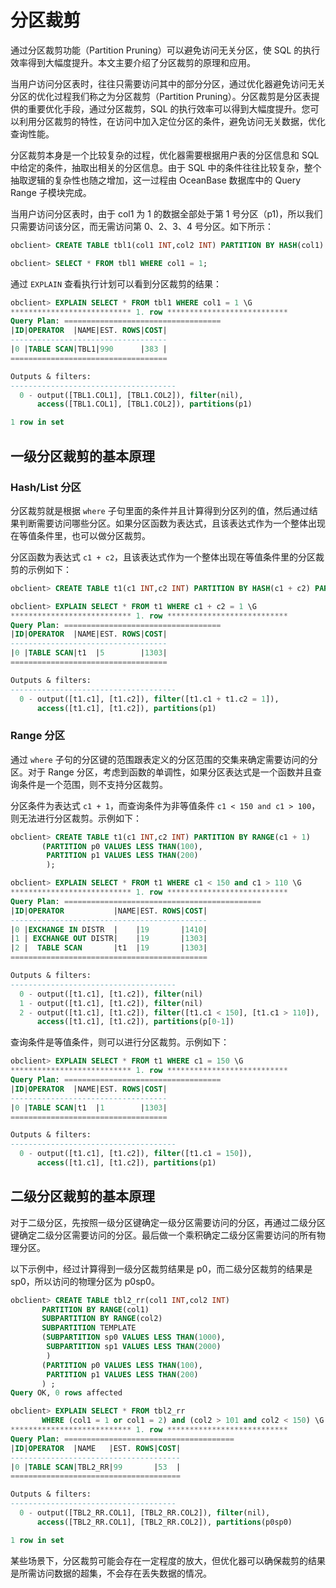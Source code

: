 # 分区裁剪

通过分区裁剪功能（Partition Pruning）可以避免访问无关分区，使 SQL 的执行效率得到大幅度提升。本文主要介绍了分区裁剪的原理和应用。

当用户访问分区表时，往往只需要访问其中的部分分区，通过优化器避免访问无关分区的优化过程我们称之为分区裁剪（Partition Pruning）。分区裁剪是分区表提供的重要优化手段，通过分区裁剪，SQL 的执行效率可以得到大幅度提升。您可以利用分区裁剪的特性，在访问中加入定位分区的条件，避免访问无关数据，优化查询性能。

分区裁剪本身是一个比较复杂的过程，优化器需要根据用户表的分区信息和 SQL 中给定的条件，抽取出相关的分区信息。由于 SQL 中的条件往往比较复杂，整个抽取逻辑的复杂性也随之增加，这一过程由 OceanBase 数据库中的 Query Range 子模块完成。

当用户访问分区表时，由于 col1 为 1 的数据全部处于第 1 号分区（p1)，所以我们只需要访问该分区，而无需访问第 0、2、3、4 号分区。如下所示：

```sql
obclient> CREATE TABLE tbl1(col1 INT,col2 INT) PARTITION BY HASH(col1) PARTITIONS 5;

obclient> SELECT * FROM tbl1 WHERE col1 = 1;
```

通过 `EXPLAIN` 查看执行计划可以看到分区裁剪的结果：

```sql
obclient> EXPLAIN SELECT * FROM tbl1 WHERE col1 = 1 \G
*************************** 1. row ***************************
Query Plan: ===================================
|ID|OPERATOR  |NAME|EST. ROWS|COST|
-----------------------------------
|0 |TABLE SCAN|TBL1|990      |383 |
===================================

Outputs & filters:
-------------------------------------
  0 - output([TBL1.COL1], [TBL1.COL2]), filter(nil),
      access([TBL1.COL1], [TBL1.COL2]), partitions(p1)

1 row in set
```

## 一级分区裁剪的基本原理

### Hash/List 分区

分区裁剪就是根据 `where` 子句里面的条件并且计算得到分区列的值，然后通过结果判断需要访问哪些分区。如果分区函数为表达式，且该表达式作为一个整体出现在等值条件里，也可以做分区裁剪。

分区函数为表达式 `c1 + c2`，且该表达式作为一个整体出现在等值条件里的分区裁剪的示例如下：

```sql
obclient> CREATE TABLE t1(c1 INT,c2 INT) PARTITION BY HASH(c1 + c2) PARTITIONS 5;

obclient> EXPLAIN SELECT * FROM t1 WHERE c1 + c2 = 1 \G
*************************** 1. row ***************************
Query Plan: ===================================
|ID|OPERATOR  |NAME|EST. ROWS|COST|
-----------------------------------
|0 |TABLE SCAN|t1  |5        |1303|
===================================

Outputs & filters:
-------------------------------------
  0 - output([t1.c1], [t1.c2]), filter([t1.c1 + t1.c2 = 1]),
      access([t1.c1], [t1.c2]), partitions(p1)
```

### Range 分区

通过 `where` 子句的分区键的范围跟表定义的分区范围的交集来确定需要访问的分区。对于 Range 分区，考虑到函数的单调性，如果分区表达式是一个函数并且查询条件是一个范围，则不支持分区裁剪。

分区条件为表达式 `c1 + 1`，而查询条件为非等值条件 `c1 < 150 and c1 > 100`，则无法进行分区裁剪。示例如下：

```sql
obclient> CREATE TABLE t1(c1 INT,c2 INT) PARTITION BY RANGE(c1 + 1)
       (PARTITION p0 VALUES LESS THAN(100),
        PARTITION p1 VALUES LESS THAN(200)
        );

obclient> EXPLAIN SELECT * FROM t1 WHERE c1 < 150 and c1 > 110 \G
*************************** 1. row ***************************
Query Plan: ============================================
|ID|OPERATOR           |NAME|EST. ROWS|COST|
--------------------------------------------
|0 |EXCHANGE IN DISTR  |    |19       |1410|
|1 | EXCHANGE OUT DISTR|    |19       |1303|
|2 |  TABLE SCAN       |t1  |19       |1303|
============================================

Outputs & filters:
-------------------------------------
  0 - output([t1.c1], [t1.c2]), filter(nil)
  1 - output([t1.c1], [t1.c2]), filter(nil)
  2 - output([t1.c1], [t1.c2]), filter([t1.c1 < 150], [t1.c1 > 110]),
      access([t1.c1], [t1.c2]), partitions(p[0-1])
```

查询条件是等值条件，则可以进行分区裁剪。示例如下：

```sql
obclient> EXPLAIN SELECT * FROM t1 WHERE c1 = 150 \G
*************************** 1. row ***************************
Query Plan: ===================================
|ID|OPERATOR  |NAME|EST. ROWS|COST|
-----------------------------------
|0 |TABLE SCAN|t1  |1        |1303|
===================================

Outputs & filters:
-------------------------------------
  0 - output([t1.c1], [t1.c2]), filter([t1.c1 = 150]),
      access([t1.c1], [t1.c2]), partitions(p1)
```

## 二级分区裁剪的基本原理

对于二级分区，先按照一级分区键确定一级分区需要访问的分区，再通过二级分区键确定二级分区需要访问的分区。最后做一个乘积确定二级分区需要访问的所有物理分区。

以下示例中，经过计算得到一级分区裁剪结果是 p0，而二级分区裁剪的结果是 sp0，所以访问的物理分区为 p0sp0。

```sql
obclient> CREATE TABLE tbl2_rr(col1 INT,col2 INT)
       PARTITION BY RANGE(col1)
       SUBPARTITION BY RANGE(col2)
       SUBPARTITION TEMPLATE
       (SUBPARTITION sp0 VALUES LESS THAN(1000),
        SUBPARTITION sp1 VALUES LESS THAN(2000)
        ) 
       (PARTITION p0 VALUES LESS THAN(100),
        PARTITION p1 VALUES LESS THAN(200)
       ) ; 
Query OK, 0 rows affected

obclient> EXPLAIN SELECT * FROM tbl2_rr
       WHERE (col1 = 1 or col1 = 2) and (col2 > 101 and col2 < 150) \G
*************************** 1. row ***************************
Query Plan: ======================================
|ID|OPERATOR  |NAME   |EST. ROWS|COST|
--------------------------------------
|0 |TABLE SCAN|TBL2_RR|99       |53  |
======================================

Outputs & filters:
-------------------------------------
  0 - output([TBL2_RR.COL1], [TBL2_RR.COL2]), filter(nil),
      access([TBL2_RR.COL1], [TBL2_RR.COL2]), partitions(p0sp0)

1 row in set
```

某些场景下，分区裁剪可能会存在一定程度的放大，但优化器可以确保裁剪的结果是所需访问数据的超集，不会存在丢失数据的情况。
